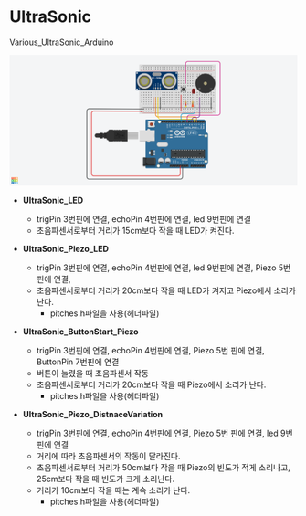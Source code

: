 # UltraSonic
Various_UltraSonic_Arduino

![tinkercad](UltraSonic.png)


+ **UltraSonic_LED**
  + trigPin 3번핀에 연결, echoPin 4번핀에 연결, led 9번핀에 연결
  + 초음파센서로부터 거리가 15cm보다 작을 때 LED가 켜진다. 
  
+ **UltraSonic_Piezo_LED**
  + trigPin 3번핀에 연결, echoPin 4번핀에 연결, led 9번핀에 연결, Piezo 5번 핀에 연결, 
  + 초음파센서로부터 거리가 20cm보다 작을 때 LED가 켜지고 Piezo에서 소리가 난다.
    + pitches.h파일을 사용(헤더파일)
    
+ **UltraSonic_ButtonStart_Piezo**
  + trigPin 3번핀에 연결, echoPin 4번핀에 연결, Piezo 5번 핀에 연결, ButtonPin 7번핀에 연결
  + 버튼이 눌렸을 때 초음파센서 작동
  + 초음파센서로부터 거리가 20cm보다 작을 때 Piezo에서 소리가 난다.
    + pitches.h파일을 사용(헤더파일)
    
+ **UltraSonic_Piezo_DistnaceVariation**
  + trigPin 3번핀에 연결, echoPin 4번핀에 연결, Piezo 5번 핀에 연결, led 9번핀에 연결
  + 거리에 따라 초음파센서의 작동이 달라진다.
  + 초음파센서로부터 거리가 50cm보다 작을 때 Piezo의 빈도가 적게 소리나고, 25cm보다 작을 때 빈도가 크게 소리난다.
  + 거리가 10cm보다 작을 때는 계속 소리가 난다.
    + pitches.h파일을 사용(헤더파일)
